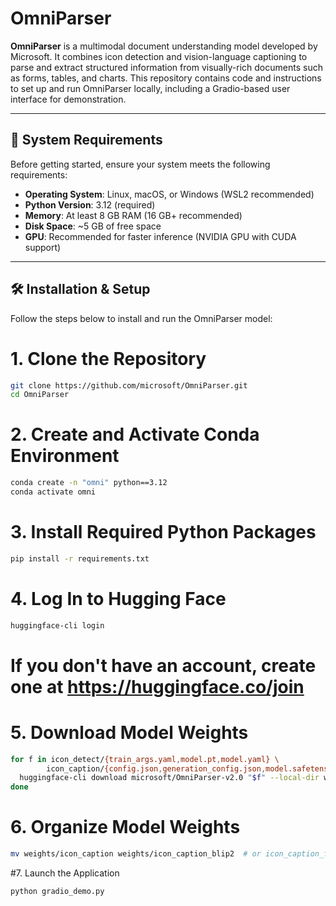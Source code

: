 # OmniParser

**OmniParser** is a multimodal document understanding model developed by Microsoft. It combines icon detection and vision-language captioning to parse and extract structured information from visually-rich documents such as forms, tables, and charts. This repository contains code and instructions to set up and run OmniParser locally, including a Gradio-based user interface for demonstration.

---

## 🔧 System Requirements

Before getting started, ensure your system meets the following requirements:

- **Operating System**: Linux, macOS, or Windows (WSL2 recommended)  
- **Python Version**: 3.12 (required)  
- **Memory**: At least 8 GB RAM (16 GB+ recommended)  
- **Disk Space**: ~5 GB of free space  
- **GPU**: Recommended for faster inference (NVIDIA GPU with CUDA support)  

---

## 🛠️ Installation & Setup

Follow the steps below to install and run the OmniParser model:


# 1. Clone the Repository
```bash
git clone https://github.com/microsoft/OmniParser.git
cd OmniParser
```

# 2. Create and Activate Conda Environment
```bash
conda create -n "omni" python==3.12
conda activate omni
```

# 3. Install Required Python Packages
```bash
pip install -r requirements.txt
```

# 4. Log In to Hugging Face
```bash
huggingface-cli login
```
# If you don't have an account, create one at https://huggingface.co/join

# 5. Download Model Weights
```bash
for f in icon_detect/{train_args.yaml,model.pt,model.yaml} \
        icon_caption/{config.json,generation_config.json,model.safetensors}; do
  huggingface-cli download microsoft/OmniParser-v2.0 "$f" --local-dir weights
done
```

# 6. Organize Model Weights
```bash
mv weights/icon_caption weights/icon_caption_blip2  # or icon_caption_florence
```

#7. Launch the Application
```bash
python gradio_demo.py
```
